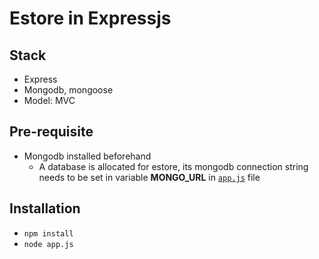 # Estore in Expressjs
## Stack
- Express
- Mongodb, mongoose
- Model: MVC
## Pre-requisite
- Mongodb installed beforehand
  - A database is allocated for estore, its mongodb connection string needs to be set in variable **MONGO_URL** in [`app.js`](app.js#L8) file
## Installation
- `npm install`
- `node app.js`
